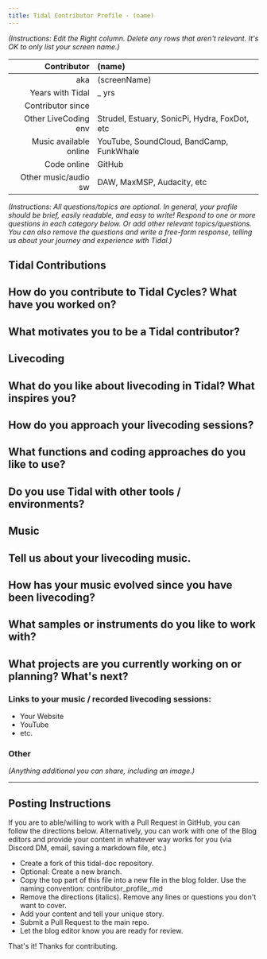 ```yaml
---
title: Tidal Contributor Profile - (name)
---
```


*(Instructions: Edit the Right column. Delete any rows that aren't relevant. It's OK to only list your screen name.)*

| Contributor  | (name)    |
| --------:    | :---------- |
| aka    | (screenName) |
| Years with Tidal | _  yrs |
| Contributor since |      |
| Other LiveCoding env | Strudel, Estuary, SonicPi, Hydra, FoxDot, etc |
| Music available online | YouTube, SoundCloud, BandCamp, FunkWhale |
| Code online | GitHub |
| Other music/audio sw | DAW, MaxMSP, Audacity, etc |

*(Instructions: All questions/topics are optional. In general, your profile should be brief, easily readable, and easy to write! Respond to one or more questions in each category below. Or add other relevant topics/questions. You can also remove the questions and write a free-form response, telling us about your journey and experience with Tidal.)*

## Tidal Contributions

**How do you contribute to Tidal Cycles? What have you worked on?**  
- 
**What motivates you to be a Tidal contributor?**   
- 

## Livecoding

**What do you like about livecoding in Tidal? What inspires you?**   
-
**How do you approach your livecoding sessions?**
- 
**What functions and coding approaches do you like to use?**
- 
**Do you use Tidal with other tools / environments?**
-

## Music

**Tell us about your livecoding music.**
- 
**How has your music evolved since you have been livecoding?**
- 
**What samples or instruments do you like to work with?**
-
**What projects are you currently working on or planning? What's next?**
- 

### Links to your music / recorded livecoding sessions:
- Your Website
- YouTube
- etc.

### Other
*(Anything additional you can share, including an image.)*

---
## Posting Instructions
If you are to able/willing to work with a Pull Request in GitHub, you can follow the directions below. Alternatively, you can work with one of the Blog editors and provide your content in whatever way works for you (via Discord DM, email, saving a markdown file, etc.)

- Create a fork of this tidal-doc repository.
- Optional: Create a new branch.
- Copy the top part of this file into a new file in the blog folder. Use the naming convention: contributor_profile_<yourName>.md
- Remove the directions (italics). Remove any lines or questions you don't want to cover.
- Add your content and tell your unique story. 
- Submit a Pull Request to the main repo.
- Let the blog editor know you are ready for review. 
    
    
That's it! Thanks for contributing. 
